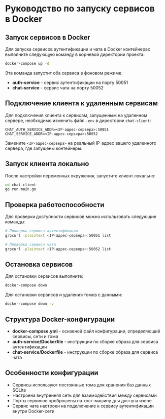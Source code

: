 # Руководство по запуску сервисов в Docker

## Запуск сервисов в Docker

Для запуска сервисов аутентификации и чата в Docker контейнерах выполните следующую команду в корневой директории проекта:

```bash
docker-compose up -d
```

Эта команда запустит оба сервиса в фоновом режиме:
- **auth-service** - сервис аутентификации на порту 50051
- **chat-service** - сервис чата на порту 50052

## Подключение клиента к удаленным сервисам

Для подключения клиента к сервисам, запущенным на удаленном сервере, необходимо изменить файл `.env` в директории `chat-client`:

```
CHAT_AUTH_SERVICE_ADDR=<IP-адрес-сервера>:50051
CHAT_SERVICE_ADDR=<IP-адрес-сервера>:50052
```

Замените `<IP-адрес-сервера>` на реальный IP-адрес вашего удаленного сервера, где запущены контейнеры.

## Запуск клиента локально

После настройки переменных окружения, запустите клиент локально:

```bash
cd chat-client
go run main.go
```

## Проверка работоспособности

Для проверки доступности сервисов можно использовать следующие команды:

```bash
# Проверка сервиса аутентификации
grpcurl -plaintext <IP-адрес-сервера>:50051 list

# Проверка сервиса чата
grpcurl -plaintext <IP-адрес-сервера>:50052 list
```

## Остановка сервисов

Для остановки сервисов выполните:

```bash
docker-compose down
```

Для остановки сервисов и удаления томов с данными:

```bash
docker-compose down -v
```

## Структура Docker-конфигурации

- **docker-compose.yml** - основной файл конфигурации, определяющий сервисы, сети и тома
- **auth-service/Dockerfile** - инструкции по сборке образа для сервиса аутентификации
- **chat-service/Dockerfile** - инструкции по сборке образа для сервиса чата

## Особенности конфигурации

- Сервисы используют постоянные тома для хранения баз данных SQLite
- Настроена внутренняя сеть для взаимодействия между сервисами
- Порты сервисов проброшены на хост-машину для доступа извне
- Сервис чата настроен на подключение к сервису аутентификации внутри Docker-сети